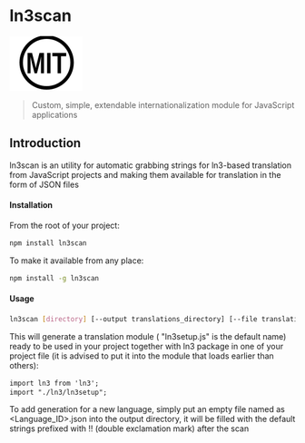 # ln3scan


[![MIT][mit-image]][mit-url]

> Custom, simple, extendable internationalization module for JavaScript applications


[mit-image]: https://github.com/stanurkov/observed-object/blob/master/mit.svg
[mit-url]: https://github.com/stanurkov/ln3scan/blob/master/LICENSE


## Introduction

ln3scan is an utility for automatic grabbing strings for ln3-based translation from JavaScript projects and making them available for translation in the form of JSON files


#### Installation

From the root of your project:

```sh
npm install ln3scan
```

To make it available from any place:

```sh
npm install -g ln3scan
```

#### Usage

```sh
ln3scan [directory] [--output translations_directory] [--file translation_module_name]
```

This will generate a translation module ( "ln3setup.js" is the default name) ready to be used in your project together with ln3 package in one of your project file (it is advised to put it into the module that loads earlier than others):

```
import ln3 from 'ln3';
import "./ln3/ln3setup";
```

To add generation for a new language, simply put an empty file named as <Language_ID>.json into the output directory, it will be filled with the default strings prefixed with !! (double exclamation mark) after the scan
